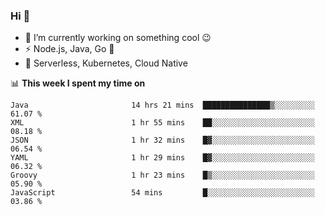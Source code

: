 ### Hi 👋

<!--
**nodejh/nodejh** is a ✨ _special_ ✨ repository because its `README.md` (this file) appears on your GitHub profile.

Here are some ideas to get you started:

- 🔭 I’m currently working on ...
- 🌱 I’m currently learning ...
- 👯 I’m looking to collaborate on ...
- 🤔 I’m looking for help with ...
- 💬 Ask me about ...
- 📫 How to reach me: ...
- 😄 Pronouns: ...
- ⚡ Fun fact: ...
-->

- 🔭 I’m currently working on something cool :wink:
- ⚡ Node.js, Java, Go :thought_balloon:
- 🤖 Serverless, Kubernetes, Cloud Native

📊 **This week I spent my time on**

<!--START_SECTION:waka-->

```text
Java                       14 hrs 21 mins  ███████████████▒░░░░░░░░░   61.07 %
XML                        1 hr 55 mins    ██░░░░░░░░░░░░░░░░░░░░░░░   08.18 %
JSON                       1 hr 32 mins    █▓░░░░░░░░░░░░░░░░░░░░░░░   06.54 %
YAML                       1 hr 29 mins    █▓░░░░░░░░░░░░░░░░░░░░░░░   06.32 %
Groovy                     1 hr 23 mins    █▒░░░░░░░░░░░░░░░░░░░░░░░   05.90 %
JavaScript                 54 mins         █░░░░░░░░░░░░░░░░░░░░░░░░   03.86 %
```

<!--END_SECTION:waka-->


<!--
:traffic_light: **Visitors**

![visitors](https://visitor-badge.glitch.me/badge?page_id=nodejh.nodejh)
-->
